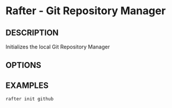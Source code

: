 # Rafter - Git Repository Manager
## DESCRIPTION
Initializes the local Git Repository Manager
## OPTIONS
## EXAMPLES
```bash
rafter init github
```

